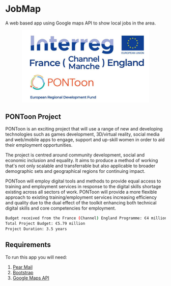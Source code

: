 # JobMap
 A web based app using Google maps API to show local jobs in the area. 

<p align="center">
  <img src="interregLogo.png" width="400" title="Interreg Logo">
</p>

## PONToon Project
PONToon is an exciting project that will use a range of new and developing technologies such as games development, 3D/virtual reality, social media and web/mobile apps to engage, support and up-skill women in order to aid their employment opportunities.

The project is centred around community development, social and economic inclusion and equality. It aims to produce a method of working that's not only scalable and transferrable but also applicable to broader demographic sets and geographical regions for continuing impact.

PONToon will employ digital tools and methods to provide equal access to training and employment services in response to the digital skills shortage existing across all sectors of work. PONToon will provide a more flexible approach to existing training/employment services increasing efficiency and quality due to the dual effect of the toolkit enhancing both technical digital skills and core competencies for employment.

```bash
Budget received from the France (Channel) England Programme: €4 million ERDF
Total Project Budget: €5.79 million
Project Duration: 3.5 years
```

## Requirements

To run this app you will need:
1. [Pear Mail](https://pear.php.net/package/Mail/)
2. [Bootstrap](https://getbootstrap.com/)
3. [Google Maps API](https://developers.google.com/maps/documentation/javascript/overview)
